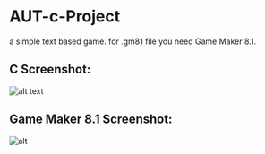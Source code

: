 # AUT-c-Project
a simple text based game.
for .gm81 file you need Game Maker 8.1.

## C Screenshot:
![alt text](http://s6.picofile.com/file/8376864984/4867_4867_400.jpg)
## Game Maker 8.1 Screenshot:
![alt](http://s7.picofile.com/file/8376865050/ee.jpg)
